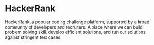 # HackerRank

HackerRank, a popular coding challenge platform, supported by a broad community of developers and recruiters. A place where we can build problem solving skill, develop efficient solutions, and run our solutions against stringent test cases.
